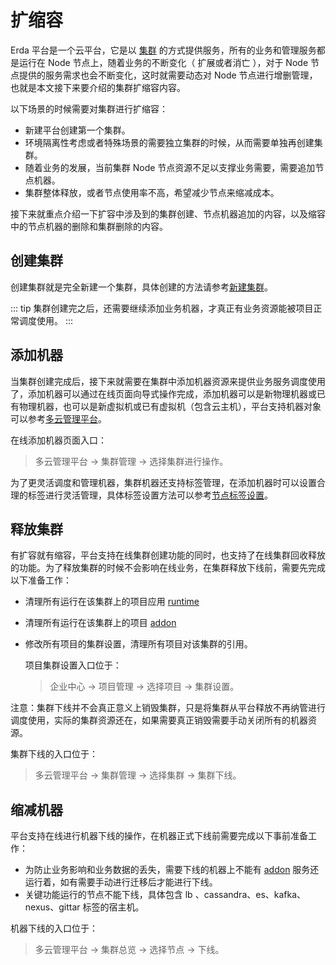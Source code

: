 # 扩缩容

Erda 平台是一个云平台，它是以 [集群](../platform-design.md#集群) 的方式提供服务，所有的业务和管理服务都是运行在 Node 节点上，随着业务的不断变化（ 扩展或者消亡 ），对于 Node 节点提供的服务需求也会不断变化，这时就需要动态对 Node 节点进行增删管理，也就是本文接下来要介绍的集群扩缩容内容。

以下场景的时候需要对集群进行扩缩容：

- 新建平台创建第一个集群。
- 环境隔离性考虑或者特殊场景的需要独立集群的时候，从而需要单独再创建集群。
- 随着业务的发展，当前集群 Node 节点资源不足以支撑业务需要，需要追加节点机器。
- 集群整体释放，或者节点使用率不高，希望减少节点来缩减成本。

接下来就重点介绍一下扩容中涉及到的集群创建、节点机器追加的内容，以及缩容中的节点机器的删除和集群删除的内容。

## 创建集群

创建集群就是完全新建一个集群，具体创建的方法请参考[新建集群](create-cluster.md)。

::: tip
集群创建完之后，还需要继续添加业务机器，才真正有业务资源能被项目正常调度使用。
:::

## 添加机器

当集群创建完成后，接下来就需要在集群中添加机器资源来提供业务服务调度使用了，添加机器可以通过在线页面向导式操作完成，添加机器可以是新物理机器或已有物理机器，也可以是新虚拟机或已有虚拟机（包含云主机），平台支持机器对象可以参考[多云管理平台](../production-intro.md#多云管理)。

在线添加机器页面入口：

> 多云管理平台 -> 集群管理 -> 选择集群进行操作。

为了更灵活调度和管理机器，集群机器还支持标签管理，在添加机器时可以设置合理的标签进行灵活管理，具体标签设置方法可以参考[节点标签设置](node-labels.md)。

## 释放集群

有扩容就有缩容，平台支持在线集群创建功能的同时，也支持了在线集群回收释放的功能。为了释放集群的时候不会影响在线业务，在集群释放下线前，需要先完成以下准备工作：

- 清理所有运行在该集群上的项目应用 [runtime](../platform-design.md#服务和-runtime)

- 清理所有运行在该集群上的项目 [addon](../addon/README.md)

- 修改所有项目的集群设置，清理所有项目对该集群的引用。

  项目集群设置入口位于：

  > 企业中心 -> 项目管理 -> 选择项目 -> 集群设置。

注意：集群下线并不会真正意义上销毁集群，只是将集群从平台释放不再纳管进行调度使用，实际的集群资源还在，如果需要真正销毁需要手动关闭所有的机器资源。

集群下线的入口位于：

> 多云管理平台 -> 集群管理 -> 选择集群 -> 集群下线。

## 缩减机器

平台支持在线进行机器下线的操作，在机器正式下线前需要完成以下事前准备工作：

- 为防止业务影响和业务数据的丢失，需要下线的机器上不能有 [addon](../addons/README.md) 服务还运行着，如有需要手动进行迁移后才能进行下线。
- 关键功能运行的节点不能下线，具体包含 lb 、cassandra、es、kafka、nexus、gittar 标签的宿主机。

机器下线的入口位于：

> 多云管理平台 -> 集群总览 -> 选择节点 -> 下线。

